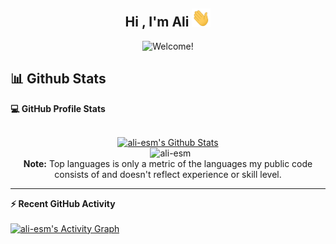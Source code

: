 <h2 align="center">Hi , I'm Ali <img src="https://github.com/ABSphreak/ABSphreak/blob/master/gifs/Hi.gif" width="30px"></h2>
<div align="center" width="50">

<img src="https://i.imgur.com/dTYwdG1.gif" alt="Welcome!" width="300"/>

</div>

## 📊 Github Stats


  <summary><b>💻 GitHub Profile Stats</b></summary>
  <br/>
  <p align="center">
    <a href="https://github.com/anuraghazra/github-readme-stats"><img alt="ali-esm's Github Stats" src="https://github-readme-stats.vercel.app/api?username=ali-esm&show_icons=true&count_private=true&theme=algolia" height="192px"/></a>
<br/>
  &nbsp;
	  <img src="https://github-readme-stats.vercel.app/api/top-langs?username=ali-esm&langs_count=10&show_icons=true&locale=en&layout=compact&theme=algolia" alt="ali-esm" height="192px"/>
  <br/>
  <b>Note:</b> Top languages is only a metric of the languages my public code consists of and doesn't reflect experience or skill level.
  </p>

----

  <summary><b>⚡ Recent GitHub Activity</b></summary>
  <br/>
   <a href="https://github.com/ali-esm"><img alt="ali-esm's Activity Graph" src="https://activity-graph.herokuapp.com/graph?username=ali-esm&custom_title=ali-esm's%20Contribution%20Graph&theme=react-dark" /></a>
  <br/>


<br/>
